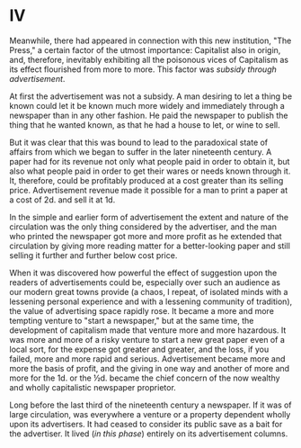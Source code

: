 # IV

Meanwhile, there had appeared in connection with this new institution, "The Press," a certain factor of the utmost importance: Capitalist also in origin, and, therefore, inevitably exhibiting all the poisonous vices of Capitalism as its effect flourished from more to more. This factor was *subsidy through advertisement*.

At first the advertisement was not a subsidy. A man desiring to let a thing be known could let it be known much more widely and immediately through a newspaper than in any other fashion. He paid the newspaper to publish the thing that he wanted known, as that he had a house to let, or wine to sell.

But it was clear that this was bound to lead to the paradoxical state of affairs from which we began to suffer in the later nineteenth century. A paper had for its revenue not only what people paid in order to obtain it, but also what people paid in order to get their wares or needs known through it. It, therefore, could be profitably produced at a cost greater than its selling price. Advertisement revenue made it possible for a man to print a paper at a cost of 2d. and sell it at 1d.

In the simple and earlier form of advertisement the extent and nature of the circulation was the only thing considered by the advertiser, and the man who printed the newspaper got more and more profit as he extended that circulation by giving more reading matter for a better-looking paper and still selling it further and further below cost price.

When it was discovered how powerful the effect of suggestion upon the readers of advertisements could be, especially over such an audience as our modern great towns provide (a chaos, I repeat, of isolated minds with a lessening personal experience and with a lessening community of tradition), the value of advertising space rapidly rose. It became a more and more tempting venture to "start a newspaper," but at the same time, the development of capitalism made that venture more and more hazardous. It was more and more of a risky venture to start a new great paper even of a local sort, for the expense got greater and greater, and the loss, if you failed, more and more rapid and serious. Advertisement became more and more the basis of profit, and the giving in one way and another of more and more for the 1d. or the ½d. became the chief concern of the now wealthy and wholly capitalistic newspaper proprietor.

Long before the last third of the nineteenth century a newspaper. If it was of large circulation, was everywhere a venture or a property dependent wholly upon its advertisers. It had ceased to consider its public save as a bait for the advertiser. It lived (*in this phase*) entirely on its advertisement columns.
